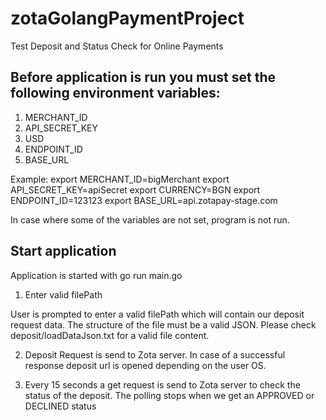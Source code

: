 # zotaGolangPaymentProject
Test Deposit and Status Check for Online Payments

## Before application is run you must set the following environment variables:

1. MERCHANT_ID
2. API_SECRET_KEY
3. USD 
4. ENDPOINT_ID
5. BASE_URL

Example:
export MERCHANT_ID=bigMerchant
export API_SECRET_KEY=apiSecret
export CURRENCY=BGN
export ENDPOINT_ID=123123
export BASE_URL=api.zotapay-stage.com

In case where some of the variables are not set, program is not run.

## Start application

Application is started with
go run main.go

1. Enter valid filePath

User is prompted to enter a valid filePath which will contain our deposit request data. The structure of the file must be a valid JSON. 
Please check deposit/loadDataJson.txt for a valid file content.

2. Deposit Request is send to Zota server. In case of a successful response deposit url is opened depending on the user OS. 

3. Every 15 seconds a get request is send to Zota server to check the status of the deposit. The polling stops when we get an APPROVED or DECLINED status

